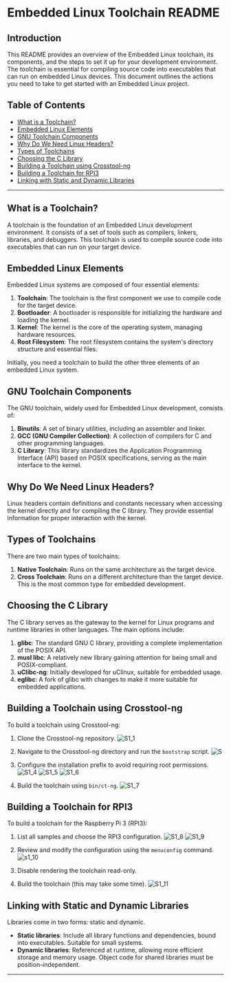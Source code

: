 # Embedded Linux Toolchain README

## Introduction
This README provides an overview of the Embedded Linux toolchain, its components, and the steps to set it up for your development environment. The toolchain is essential for compiling source code into executables that can run on embedded Linux devices. This document outlines the actions you need to take to get started with an Embedded Linux project.

## Table of Contents
- [What is a Toolchain?](#what-is-a-toolchain)
- [Embedded Linux Elements](#embedded-linux-elements)
- [GNU Toolchain Components](#gnu-toolchain-components)
- [Why Do We Need Linux Headers?](#why-do-we-need-linux-headers)
- [Types of Toolchains](#types-of-toolchains)
- [Choosing the C Library](#choosing-the-c-library)
- [Building a Toolchain using Crosstool-ng](#building-a-toolchain-using-crosstool-ng)
- [Building a Toolchain for RPI3](#building-a-toolchain-for-rpi3)
- [Linking with Static and Dynamic Libraries](#linking-with-static-and-dynamic-libraries)

---

## What is a Toolchain?
A toolchain is the foundation of an Embedded Linux development environment. It consists of a set of tools such as compilers, linkers, libraries, and debuggers. This toolchain is used to compile source code into executables that can run on your target device.

## Embedded Linux Elements
Embedded Linux systems are composed of four essential elements:
1. **Toolchain**: The toolchain is the first component we use to compile code for the target device.
2. **Bootloader**: A bootloader is responsible for initializing the hardware and loading the kernel.
3. **Kernel**: The kernel is the core of the operating system, managing hardware resources.
4. **Root Filesystem**: The root filesystem contains the system's directory structure and essential files.

Initially, you need a toolchain to build the other three elements of an embedded Linux system.

## GNU Toolchain Components
The GNU toolchain, widely used for Embedded Linux development, consists of:
1. **Binutils**: A set of binary utilities, including an assembler and linker.
2. **GCC (GNU Compiler Collection)**: A collection of compilers for C and other programming languages.
3. **C Library**: This library standardizes the Application Programming Interface (API) based on POSIX specifications, serving as the main interface to the kernel.

## Why Do We Need Linux Headers?
Linux headers contain definitions and constants necessary when accessing the kernel directly and for compiling the C library. They provide essential information for proper interaction with the kernel.

## Types of Toolchains
There are two main types of toolchains:
1. **Native Toolchain**: Runs on the same architecture as the target device.
2. **Cross Toolchain**: Runs on a different architecture than the target device. This is the most common type for embedded development.

## Choosing the C Library
The C library serves as the gateway to the kernel for Linux programs and runtime libraries in other languages. The main options include:
1. **glibc**: The standard GNU C library, providing a complete implementation of the POSIX API.
2. **musl libc**: A relatively new library gaining attention for being small and POSIX-compliant.
3. **uClibc-ng**: Initially developed for uClinux, suitable for embedded usage.
4. **eglibc**: A fork of glibc with changes to make it more suitable for embedded applications.

## Building a Toolchain using Crosstool-ng
To build a toolchain using Crosstool-ng:
1. Clone the Crosstool-ng repository.
![S1_1](https://github.com/AhmedAdelWafdy7/MasterEmbeddedLinux/assets/107740350/25d46b3c-5049-422d-8fa7-36b421f1df41)

2. Navigate to the Crosstool-ng directory and run the `bootstrap` script.
![S](https://github.com/AhmedAdelWafdy7/MasterEmbeddedLinux/assets/107740350/be632f51-9471-4ec6-aa54-1fa03394ac71)

3. Configure the installation prefix to avoid requiring root permissions.
![S1_4](https://github.com/AhmedAdelWafdy7/MasterEmbeddedLinux/assets/107740350/7f78d21f-9f7e-44d6-bda1-fedbb2a1a555)
![S1_5](https://github.com/AhmedAdelWafdy7/MasterEmbeddedLinux/assets/107740350/71cfa0b0-91e8-44de-8be9-6c0c0d98fbea)
![S1_6](https://github.com/AhmedAdelWafdy7/MasterEmbeddedLinux/assets/107740350/5a4fa6bd-97bb-40a4-ab64-689bc4654e59)

5. Build the toolchain using `bin/ct-ng`.
![S1_7](https://github.com/AhmedAdelWafdy7/MasterEmbeddedLinux/assets/107740350/d36a90ba-f61d-4c28-90c4-0070a10863aa)


## Building a Toolchain for RPI3
To build a toolchain for the Raspberry Pi 3 (RPI3):
1. List all samples and choose the RPI3 configuration.
![S1_8](https://github.com/AhmedAdelWafdy7/MasterEmbeddedLinux/assets/107740350/4fce9618-397e-43c8-b8e4-66927374da29)
![S1_9](https://github.com/AhmedAdelWafdy7/MasterEmbeddedLinux/assets/107740350/f51dfd73-60e8-47ac-94aa-4ca0fc632db4)

2. Review and modify the configuration using the `menuconfig` command.
![s1_10](https://github.com/AhmedAdelWafdy7/MasterEmbeddedLinux/assets/107740350/4a7b02a3-dd70-4ea6-84a6-d697cf270917)

3. Disable rendering the toolchain read-only.

4. Build the toolchain (this may take some time).
![S1_11](https://github.com/AhmedAdelWafdy7/MasterEmbeddedLinux/assets/107740350/aa69dc04-e111-4079-bbf5-1fdd88eb9c0b)


## Linking with Static and Dynamic Libraries
Libraries come in two forms: static and dynamic.
- **Static libraries**: Include all library functions and dependencies, bound into executables. Suitable for small systems.
- **Dynamic libraries**: Referenced at runtime, allowing more efficient storage and memory usage. Object code for shared libraries must be position-independent.

---
